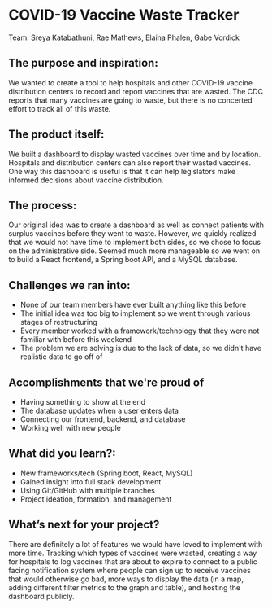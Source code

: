 # COVID-19 Vaccine Waste Tracker
Team: Sreya Katabathuni, Rae Mathews, Elaina Phalen, Gabe Vordick

## The purpose and inspiration:
We wanted to create a tool to help hospitals and other COVID-19 vaccine distribution centers to record and report vaccines that are wasted. The CDC reports
that many vaccines are going to waste, but there is no concerted effort to track all of this waste.

## The product itself:
We built a dashboard to display wasted vaccines over time and by location. Hospitals and distribution centers can also report their wasted vaccines. One way this dashboard is useful is that it can help legislators make informed decisions about vaccine distribution.

## The process:
Our original idea was to create a dashboard as well as connect patients with surplus vaccines before they went to waste. However, we quickly realized that we would not have time to implement both sides, so we chose to focus on the administrative side. Seemed much more manageable so we went on to build a React frontend, a Spring boot API, and a MySQL database.

## Challenges we ran into: 
- None of our team members have ever built anything like this before
- The initial idea was too big to implement so we went through various stages of restructuring
- Every member worked with a framework/technology that they were not familiar with before this weekend
- The problem we are solving is due to the lack of data, so we didn't have realistic data to go off of

## Accomplishments that we're proud of
- Having something to show at the end
- The database updates when a user enters data
- Connecting our frontend, backend, and database
- Working well with new people

## What did you learn?:
- New frameworks/tech (Spring boot, React, MySQL)
- Gained insight into full stack development
- Using Git/GitHub with multiple branches
- Project ideation, formation, and management

## What’s next for your project?
There are definitely a lot of features we would have loved to implement with more time. Tracking which types of vaccines were wasted, creating a way for hospitals to log vaccines that are about to expire to connect to a public facing notification system where people can sign up to receive vaccines that would otherwise go bad, more ways to display the data (in a map, adding different filter metrics to the graph and table), and hosting the dashboard publicly.
